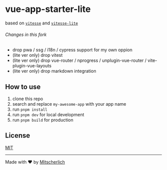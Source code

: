 # vue-app-starter-lite

based on [`vitesse`](https://github.com/antfu/vitesse) and [`vitesse-lite`](https://github.com/antfu/vitesse-lite)

###### Changes in this fork

- drop pwa / ssg / i18n / cypress support for my own oppion
- (lite ver only) drop vitest
- (lite ver only) drop vue-router / nprogress / unplugin-vue-router / vite-plugin-vue-layouts
- (lite ver only) drop markdown integration

## How to use

1. clone this repo
2. search and replace `my-awesome-app` with your app name
3. run `pnpm install`
4. run `pnpm dev` for local development
5. run `pnpm build` for production

## License

[MIT](LICENSE)

---

Made with ❤️ by [Mitscherlich](https://github.com/Mitscherlich)
